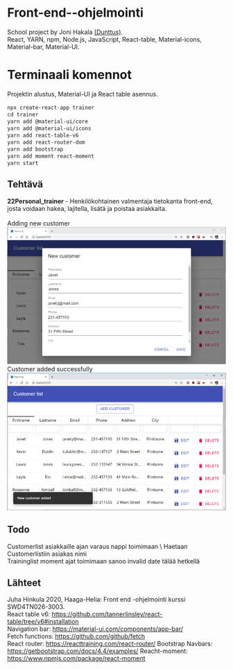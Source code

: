 # Front-end--ohjelmointi
School project by Joni Hakala [(Dunttus)](http://dunttus.com/). \
React, YARN, npm, Node.js, JavaScript, React-table, Material-icons, Material-bar, Material-UI.

# Terminaali komennot
Projektin alustus, Material-UI ja React table asennus.
```
npx create-react-app trainer
cd trainer
yarn add @material-ui/core
yarn add @material-ui/icons
yarn add react-table-v6
yarn add react-router-dom
yarn add bootstrap
yarn add moment react-moment
yarn start
```

## Tehtävä
**22Personal_trainer** - Henkilökohtainen valmentaja tietokanta front-end, josta voidaan hakea, lajitella, lisätä ja poistaa asiakkaita. \
 \
Adding new customer
![Trainer Table](../img/trainer_v3.PNG)
\
Customer added successfully
![Trainer Table](../img/trainer_v4.PNG)

## Todo
Customerlist asiakkaille ajan varaus nappi toimimaan \ 
Haetaan Customerlistiin asiakas nimi \
Traininglist moment ajat toimimaan sanoo invalid date tälää hetkellä

## Lähteet
Juha Hinkula 2020, Haaga-Helia: Front end -ohjelmointi kurssi SWD4TN026-3003. \
React table v6: https://github.com/tannerlinsley/react-table/tree/v6#installation \
Navigation bar: https://material-ui.com/components/app-bar/ \
Fetch functions: https://github.com/github/fetch \
React router: https://reacttraining.com/react-router/
Bootstrap Navbars: https://getbootstrap.com/docs/4.4/examples/
Reacht-moment: https://www.npmjs.com/package/react-moment
